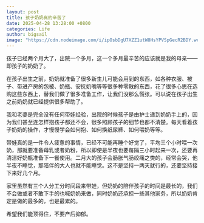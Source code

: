```yaml
---
layout: post
title: 孩子奶奶真的辛苦了
date: 2025-04-28 13:28:00 +0800
categories: Life
author: bigsail
image: "https://cdn.nodeimage.com/i/ipOsbDgU7XZZ1utW8HsYPVSpGecR2BDY.webp"
---
```

孩子已经两个月大了，出院一个多月，这一个多月最辛苦的应该就是我的母亲——即孩子的奶奶了。

在孩子出生之前，奶奶就准备了很多新生儿可能会用到的东西，如各种衣服、被子、带进产房的包被、奶瓶、安抚奶嘴等等很多种零散的东西，花了很多心思在选购这些东西上，替我们做了很多准备工作，让我们没那么慌张。可以说在孩子出生之前奶奶就已经提供很多帮助了。

我和老婆是完全没有任何带娃经验，出院的时候孩子是由护士递到奶奶手上的，因为我们甚至连怎样抱孩子都还不会，很多照顾孩子的细节也都不清楚。每天看着孩子奶奶的操作，才慢慢学会如何抱、如何换纸尿裤、如何喂奶等等。

带娃真的是一件令人疲惫的事情，已经不可能再睡个好觉了，平均三个小时喂一次奶，那就要准备母乳或者奶粉，所以即使是半夜也要每隔三小时起来一次，还要再清洁好奶瓶准备下一餐使用。二月大的孩子会肠胀气肠绞痛之类的，经常会哭，他半夜不睡觉，那陪伴的大人也就不能睡觉。这不是坚持一两天就行的，还要坚持接下来好几个月。

家里虽然有三个人分工分时间段来带娃，但奶奶的陪伴孩子的时间是最长的，我们不会做或者不敢下手的也喊奶奶来做，同时奶奶还承担一些其他家务，所以奶奶肯定是做的最多的，也是最累的。

希望我们能顶得住，不要产后抑郁。
